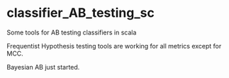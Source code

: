 # classifier_AB_testing_sc
Some tools for AB testing classifiers in scala


Frequentist Hypothesis testing tools are working for all metrics except for MCC.


Bayesian AB just started.
